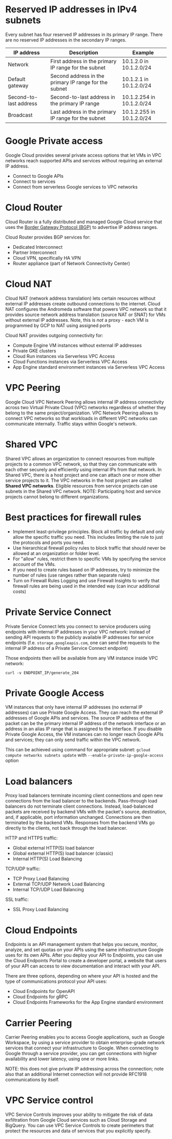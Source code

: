 
# Reserved IP addresses in IPv4 subnets
Every subnet has four reserved IP addresses in its primary IP range. There are no reserved IP addresses in the secondary IP ranges.


|IP address	                | Description	                                      | Example                     |
|---------------------------|-----------------------------------------------------|-----------------------------|
|Network	                |First address in the primary IP range for the subnet | 10.1.2.0 in 10.1.2.0/24     |
|Default gateway	        |Second address in the primary IP range for the subnet| 10.1.2.1 in 10.1.2.0/24     |
|Second-to-last address	    |Second-to-last address in the primary IP range       | 10.1.2.254 in 10.1.2.0/24   |
|Broadcast	                |Last address in the primary IP range for the subnet  |	10.1.2.255 in 10.1.2.0/24   |

# Google Private access

Google Cloud provides several private access options that let VMs in VPC networks reach supported APIs and services without requiring an external IP address.

- Connect to Google APIs
- Connect to services
- Connect from serverless Google services to VPC networks

# Cloud Router

Cloud Router is a fully distributed and managed Google Cloud service that uses the [Border Gateway Protocol (BGP)](https://en.wikipedia.org/wiki/Border_Gateway_Protocol) to advertise IP address ranges.

Cloud Router provides BGP services for:

- Dedicated Interconnect
- Partner Interconnect
- Cloud VPN, specifically HA VPN
- Router appliance (part of Network Connectivity Center)


# Cloud NAT

Cloud NAT (network address translation) lets certain resources without external IP addresses create outbound connections to the internet. Cloud NAT configures the Andromeda software that powers VPC network so that it provides source network address translation (source NAT or SNAT) for VMs without external IP addresses. Note, this is _not_ a proxy - each VM is programmed by GCP to NAT using assigned ports  
 
Cloud NAT provides outgoing connectivity for:

- Compute Engine VM instances without external IP addresses
- Private GKE clusters
- Cloud Run instances via Serverless VPC Access
- Cloud Functions instances via Serverless VPC Access
- App Engine standard environment instances via Serverless VPC Access

# VPC Peering

Google Cloud VPC Network Peering allows internal IP address connectivity across two Virtual Private Cloud (VPC) networks regardless of whether they belong to the same project/organization.
VPC Network Peering allows to connect VPC networks so that workloads in different VPC networks can communicate internally. Traffic stays within Google's network.


# Shared VPC

Shared VPC allows an organization to connect resources from multiple projects to a common VPC network, so that they can communicate with each other securely and efficiently using internal IPs from that network. In Shared VPC, there is a host project and one can attach one or more other service projects to it. The VPC networks in the host project are called **Shared VPC networks**. Eligible resources from service projects can use subnets in the Shared VPC network.
NOTE: Participating host and service projects cannot belong to different organizations.

# Best practices for firewall rules

- Implement least-privilege principles. Block all traffic by default and only allow the specific traffic you need. This includes limiting the rule to just the protocols and ports you need.
- Use hierarchical firewall policy rules to block traffic that should never be allowed at an organization or folder level.
- For "allow" rules, restrict them to specific VMs by specifying the service account of the VMs.
- If you need to create rules based on IP addresses, try to minimize the number of rules (use ranges rather than separate rules)
- Turn on Firewall Rules Logging and use Firewall Insights to verify that firewall rules are being used in the intended way (can incur additional costs)

# Private Service Connect

Private Service Connect lets you connect to service producers using endpoints with internal IP addresses in your VPC network: instead of sending API requests to the publicly available IP addresses for service endpoints (f.e. `storage.googleapis.com`, one can send the requests to the internal IP address of a Private Service Connect endpoint)

Those endpoints then will be available from any VM instance inside VPC network:

```
curl -v ENDPOINT_IP/generate_204
```

# Private Google Access

VM instances that only have internal IP addresses (no external IP addresses) can use Private Google Access. They can reach the external IP addresses of Google APIs and services. The source IP address of the packet can be the primary internal IP address of the network interface or an address in an alias IP range that is assigned to the interface. If you disable Private Google Access, the VM instances can no longer reach Google APIs and services; they can only send traffic within the VPC network.

This can be achieved using command for appropriate subnet: `gcloud compute networks subnets update` with `--enable-private-ip-google-access` option

# Load balancers

Proxy load balancers terminate incoming client connections and open new connections from the load balancer to the backends. 
Pass-through load balancers do not terminate client connections. Instead, load-balanced packets are received by backend VMs with the packet's source, destination, and, if applicable, port information unchanged. Connections are then terminated by the backend VMs. Responses from the backend VMs go directly to the clients, not back through the load balancer.


HTTP and HTTPS traffic:
- Global external HTTP(S) load balancer
- Global external HTTP(S) load balancer (classic)
- Internal HTTP(S) Load Balancing

TCP/UDP traffic: 
- TCP Proxy Load Balancing
- External TCP/UDP Network Load Balancing
- Internal TCP/UDP Load Balancing

SSL traffic:
- SSL Proxy Load Balancing

# Cloud Endpoints

Endpoints is an API management system that helps you secure, monitor, analyze, and set quotas on your APIs using the same infrastructure Google uses for its own APIs. After you deploy your API to Endpoints, you can use the Cloud Endpoints Portal to create a developer portal, a website that users of your API can access to view documentation and interact with your API.

There are three options, depending on where your API is hosted and the type of communications protocol your API uses:

- Cloud Endpoints for OpenAPI
- Cloud Endpoints for gRPC
- Cloud Endpoints Frameworks for the App Engine standard environment

# Carrier Peering

Carrier Peering enables you to access Google applications, such as Google Workspace, by using a service provider to obtain enterprise-grade network services that connect your infrastructure to Google. When connecting to Google through a service provider, you can get connections with higher availability and lower latency, using one or more links.

NOTE: this does not give private IP addressing across the connection; note also that  an additional Internet connection will not provide RFC1918 communications by itself.

# VPC Service control

VPC Service Controls improves your ability to mitigate the risk of data exfiltration from Google Cloud services such as Cloud Storage and BigQuery. You can use VPC Service Controls to create perimeters that protect the resources and data of services that you explicitly specify.





 
